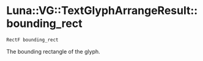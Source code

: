 # Luna::VG::TextGlyphArrangeResult::bounding_rect

```c++
RectF bounding_rect
```

The bounding rectangle of the glyph. 

